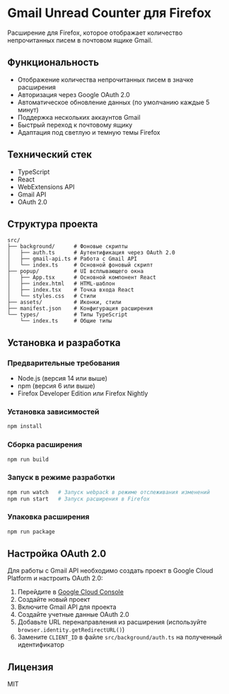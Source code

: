 # Gmail Unread Counter для Firefox

Расширение для Firefox, которое отображает количество непрочитанных писем в почтовом ящике Gmail.

## Функциональность

- Отображение количества непрочитанных писем в значке расширения
- Авторизация через Google OAuth 2.0
- Автоматическое обновление данных (по умолчанию каждые 5 минут)
- Поддержка нескольких аккаунтов Gmail
- Быстрый переход к почтовому ящику
- Адаптация под светлую и темную темы Firefox

## Технический стек

- TypeScript
- React
- WebExtensions API
- Gmail API
- OAuth 2.0

## Структура проекта

```
src/
├── background/      # Фоновые скрипты
│   ├── auth.ts      # Аутентификация через OAuth 2.0
│   ├── gmail-api.ts # Работа с Gmail API
│   └── index.ts     # Основной фоновый скрипт
├── popup/           # UI всплывающего окна
│   ├── App.tsx      # Основной компонент React
│   ├── index.html   # HTML-шаблон
│   ├── index.tsx    # Точка входа React
│   └── styles.css   # Стили
├── assets/          # Иконки, стили
├── manifest.json    # Конфигурация расширения
└── types/           # Типы TypeScript
    └── index.ts     # Общие типы
```

## Установка и разработка

### Предварительные требования

- Node.js (версия 14 или выше)
- npm (версия 6 или выше)
- Firefox Developer Edition или Firefox Nightly

### Установка зависимостей

```bash
npm install
```

### Сборка расширения

```bash
npm run build
```

### Запуск в режиме разработки

```bash
npm run watch   # Запуск webpack в режиме отслеживания изменений
npm run start   # Запуск расширения в Firefox
```

### Упаковка расширения

```bash
npm run package
```

## Настройка OAuth 2.0

Для работы с Gmail API необходимо создать проект в Google Cloud Platform и настроить OAuth 2.0:

1. Перейдите в [Google Cloud Console](https://console.cloud.google.com/)
2. Создайте новый проект
3. Включите Gmail API для проекта
4. Создайте учетные данные OAuth 2.0
5. Добавьте URL перенаправления из расширения (используйте `browser.identity.getRedirectURL()`)
6. Замените `CLIENT_ID` в файле `src/background/auth.ts` на полученный идентификатор

## Лицензия

MIT
